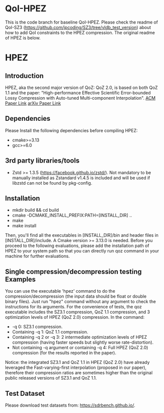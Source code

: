 # QoI-HPEZ
This is the code branch for baseline QoI-HPEZ. 
Please check the readme of QoI-SZ3 (https://github.com/jpcoding/SZ3/tree/vldb_test_version) about how to add QoI constraints to the HPEZ compression. The original readme of HPEZ is below.

# HPEZ

## Introduction

HPEZ, aka the second major version of QoZ: QoZ 2.0, is based on both QoZ 1.1 and the paper: "High-performance Effective Scientific Error-bounded Lossy Compression with Auto-tuned Multi-component Interpolation". [ACM Paper Link](https://dl.acm.org/doi/abs/10.1145/3639259) [arXiv Paper Link](https://arxiv.org/abs/2311.12133) 

## Dependencies

Please Install the following dependencies before compiling HPEZ:

* cmake>=3.13
* gcc>=6.0

## 3rd party libraries/tools

* Zstd >= 1.3.5 (https://facebook.github.io/zstd/). Not mandatory to be manually installed as Zstandard v1.4.5 is included and will be used if libzstd can not be found by pkg-config.

## Installation

* mkdir build && cd build
* cmake -DCMAKE_INSTALL_PREFIX:PATH=[INSTALL_DIR] ..
* make
* make install

Then, you'll find all the executables in [INSTALL_DIR]/bin and header files in [INSTALL_DIR]/include. A Cmake version >= 3.13.0 is needed. 
Before you proceed to the following evaluations, please add the installation path of HPEZ to your system path so that you can directly run qoz command in your machine for further evaluations.

## Single compression/decompression testing Examples

You can use the executable 'hpez' command to do the compression/decompression (the input data should be float or double binary files). Just run "hpez" command without any argument to check the instructions for its arguments.
For the convenience of tests, the qoz executable includes the SZ3.1 compression, QoZ 1.1 compression, and 3 optimization levels of HPEZ (QoZ 2.0) compression. In the command:
* -q 0: SZ3.1 compression.
* Containing -q 1: QoZ 1.1 compression.
* Containing -q 2 or -q 3: 2 intermediate optimization levels of HPEZ compression (having faster speeds but slightly worse rate-distortion).
* Not containing -q argument or containing -q 4: Full HPEZ (QoZ 2.0) compression (for the results reported in the paper).

Notice: the integrated SZ3.1 and QoZ 1.1 in HPEZ (QoZ 2.0) have already leveraged the Fast-varying-first interpolation (proposed in our paper), therefore their compression ratios are sometimes higher than the original public released versions of SZ3.1 and QoZ 1.1.

## Test Dataset

Please download test datasets from: https://sdrbench.github.io/. 

